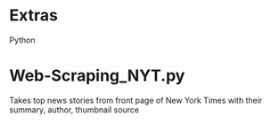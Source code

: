 # Extras
Python

# Web-Scraping_NYT.py
Takes top news stories from front page of New York Times with their summary, author, thumbnail source
